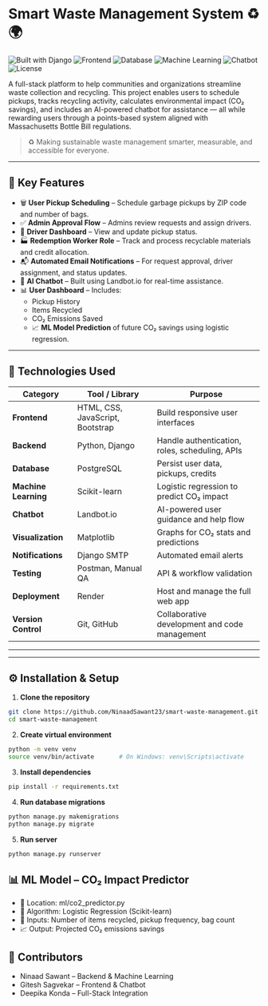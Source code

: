 # Smart Waste Management System ♻️🌍

![Built with Django](https://img.shields.io/badge/Backend-Django-green)
![Frontend](https://img.shields.io/badge/Frontend-HTML%2FCSS%2FJS-blue)
![Database](https://img.shields.io/badge/Database-PostgreSQL-lightblue)
![Machine Learning](https://img.shields.io/badge/ML-LogisticRegression-orange)
![Chatbot](https://img.shields.io/badge/Chatbot-Dialogflow-yellowgreen)
![License](https://img.shields.io/badge/license-MIT-blue)

A full-stack platform to help communities and organizations streamline waste collection and recycling. This project enables users to schedule pickups, tracks recycling activity, calculates environmental impact (CO₂ savings), and includes an AI-powered chatbot for assistance — all while rewarding users through a points-based system aligned with Massachusetts Bottle Bill regulations.

> ♻️ Making sustainable waste management smarter, measurable, and accessible for everyone.

---

## 🚀 Key Features

- 🗑️ **User Pickup Scheduling** – Schedule garbage pickups by ZIP code and number of bags.
- ✅ **Admin Approval Flow** – Admins review requests and assign drivers.
- 🚚 **Driver Dashboard** – View and update pickup status.
- 🏭 **Redemption Worker Role** – Track and process recyclable materials and credit allocation.
- 📬 **Automated Email Notifications** – For request approval, driver assignment, and status updates.
- 💬 **AI Chatbot** – Built using Landbot.io for real-time assistance.
- 📊 **User Dashboard** – Includes:
  - Pickup History
  - Items Recycled
  - CO₂ Emissions Saved
  - 📈 **ML Model Prediction** of future CO₂ savings using logistic regression.

---

## 🧠 Technologies Used

| Category           | Tool / Library                  | Purpose                                                  |
|--------------------|----------------------------------|----------------------------------------------------------|
| **Frontend**       | HTML, CSS, JavaScript, Bootstrap| Build responsive user interfaces                         |
| **Backend**        | Python, Django             | Handle authentication, roles, scheduling, APIs          |
| **Database**       | PostgreSQL                      | Persist user data, pickups, credits                      |
| **Machine Learning**| Scikit-learn                    | Logistic regression to predict CO₂ impact                |
| **Chatbot**        | Landbot.io                      | AI-powered user guidance and help flow                   |
| **Visualization**  | Matplotlib                        | Graphs for CO₂ stats and predictions                     |
| **Notifications**  | Django SMTP                     | Automated email alerts                                   |
| **Testing**        | Postman, Manual QA              | API & workflow validation                                |
| **Deployment**     | Render                          | Host and manage the full web app                         |
| **Version Control**| Git, GitHub                     | Collaborative development and code management            |

---


---

## ⚙️ Installation & Setup

1. **Clone the repository**
```bash
git clone https://github.com/NinaadSawant23/smart-waste-management.git
cd smart-waste-management
```
2. **Create virtual environment**
```bash
python -m venv venv
source venv/bin/activate       # On Windows: venv\Scripts\activate
```
3. **Install dependencies**
```bash
pip install -r requirements.txt
```
4. **Run database migrations**
```bash
python manage.py makemigrations
python manage.py migrate
```
5. **Run server**
```bash
python manage.py runserver
```

## 📊 ML Model – CO₂ Impact Predictor
- 📍 Location: ml/co2_predictor.py
- 🧠 Algorithm: Logistic Regression (Scikit-learn)
- 🔢 Inputs: Number of items recycled, pickup frequency, bag count
- 📈 Output: Projected CO₂ emissions savings


## 👥 Contributors
- Ninaad Sawant – Backend & Machine Learning
- Gitesh Sagvekar – Frontend & Chatbot
- Deepika Konda – Full-Stack Integration

